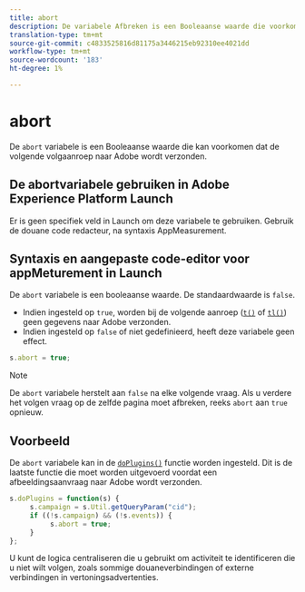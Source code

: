 ```yaml
---
title: abort
description: De variabele Afbreken is een Booleaanse waarde die voorkomt dat een hit wordt verzonden naar Adobe-servers voor gegevensverzameling.
translation-type: tm+mt
source-git-commit: c4833525816d81175a3446215eb92310ee4021dd
workflow-type: tm+mt
source-wordcount: '183'
ht-degree: 1%

---
```



# abort

De `abort` variabele is een Booleaanse waarde die kan voorkomen dat de volgende volgaanroep naar Adobe wordt verzonden.

## De abortvariabele gebruiken in Adobe Experience Platform Launch

Er is geen specifiek veld in Launch om deze variabele te gebruiken. Gebruik de douane code redacteur, na syntaxis AppMeasurement.

## Syntaxis en aangepaste code-editor voor appMeturement in Launch

De `abort` variabele is een booleaanse waarde. De standaardwaarde is `false`.

* Indien ingesteld op `true`, worden bij de volgende aanroep ([`t()`](../functions/t-method.md) of [`tl()`](../functions/tl-method.md)) geen gegevens naar Adobe verzonden.
* Indien ingesteld op `false` of niet gedefinieerd, heeft deze variabele geen effect.

```js
s.abort = true;
```

>[!NOTE]
>
>De `abort` variabele herstelt aan `false` na elke volgende vraag. Als u verdere het volgen vraag op de zelfde pagina moet afbreken, reeks `abort` aan `true` opnieuw.

## Voorbeeld

De `abort` variabele kan in de [`doPlugins()`](../functions/doplugins.md) functie worden ingesteld. Dit is de laatste functie die moet worden uitgevoerd voordat een afbeeldingsaanvraag naar Adobe wordt verzonden.

```js
s.doPlugins = function(s) {
     s.campaign = s.Util.getQueryParam("cid");
     if ((!s.campaign) && (!s.events)) {
          s.abort = true;
     }
};
```

U kunt de logica centraliseren die u gebruikt om activiteit te identificeren die u niet wilt volgen, zoals sommige douaneverbindingen of externe verbindingen in vertoningsadvertenties.
